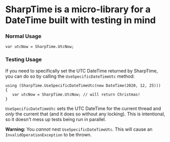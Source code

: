 # SharpTime is a micro-library for a DateTime built with testing in mind

### Normal Usage

```
var utcNow = SharpTime.UtcNow;
```

### Testing Usage

If you need to specifically set the UTC DateTime returned by SharpTime, you can do so by calling the `UseSpecificDateTimeUtc` method:

```
using (SharpTime.UseSpecificDateTimeUtc(new DateTime(2020, 12, 25)))
{
   var utcNow = SharpTime.UtcNow; // will return Christmas!
}
```

`UseSpecificDateTimeUtc` sets the UTC DateTime for the current thread and _only_ the current that (and it does so without any locking). This is intentional, so it doesn't mess up tests being run in parallel.

**Warning:** You _cannot_ nest `UseSpecificDateTimeUtc`. This will cause an `InvalidOperationException` to be thrown.